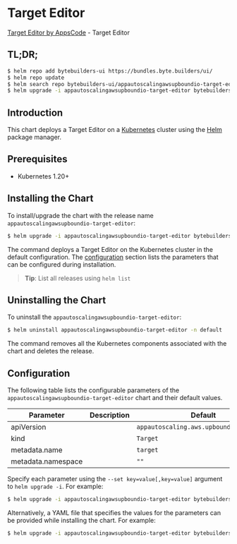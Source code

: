 # Target Editor

[Target Editor by AppsCode](https://byte.builders) - Target Editor

## TL;DR;

```bash
$ helm repo add bytebuilders-ui https://bundles.byte.builders/ui/
$ helm repo update
$ helm search repo bytebuilders-ui/appautoscalingawsupboundio-target-editor --version=v0.4.18
$ helm upgrade -i appautoscalingawsupboundio-target-editor bytebuilders-ui/appautoscalingawsupboundio-target-editor -n default --create-namespace --version=v0.4.18
```

## Introduction

This chart deploys a Target Editor on a [Kubernetes](http://kubernetes.io) cluster using the [Helm](https://helm.sh) package manager.

## Prerequisites

- Kubernetes 1.20+

## Installing the Chart

To install/upgrade the chart with the release name `appautoscalingawsupboundio-target-editor`:

```bash
$ helm upgrade -i appautoscalingawsupboundio-target-editor bytebuilders-ui/appautoscalingawsupboundio-target-editor -n default --create-namespace --version=v0.4.18
```

The command deploys a Target Editor on the Kubernetes cluster in the default configuration. The [configuration](#configuration) section lists the parameters that can be configured during installation.

> **Tip**: List all releases using `helm list`

## Uninstalling the Chart

To uninstall the `appautoscalingawsupboundio-target-editor`:

```bash
$ helm uninstall appautoscalingawsupboundio-target-editor -n default
```

The command removes all the Kubernetes components associated with the chart and deletes the release.

## Configuration

The following table lists the configurable parameters of the `appautoscalingawsupboundio-target-editor` chart and their default values.

|     Parameter      | Description |                      Default                       |
|--------------------|-------------|----------------------------------------------------|
| apiVersion         |             | <code>appautoscaling.aws.upbound.io/v1beta1</code> |
| kind               |             | <code>Target</code>                                |
| metadata.name      |             | <code>target</code>                                |
| metadata.namespace |             | <code>""</code>                                    |


Specify each parameter using the `--set key=value[,key=value]` argument to `helm upgrade -i`. For example:

```bash
$ helm upgrade -i appautoscalingawsupboundio-target-editor bytebuilders-ui/appautoscalingawsupboundio-target-editor -n default --create-namespace --version=v0.4.18 --set apiVersion=appautoscaling.aws.upbound.io/v1beta1
```

Alternatively, a YAML file that specifies the values for the parameters can be provided while
installing the chart. For example:

```bash
$ helm upgrade -i appautoscalingawsupboundio-target-editor bytebuilders-ui/appautoscalingawsupboundio-target-editor -n default --create-namespace --version=v0.4.18 --values values.yaml
```
